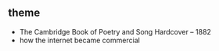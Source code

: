 ## theme

- The Cambridge Book of Poetry and Song Hardcover – 1882
- how the internet became commercial
